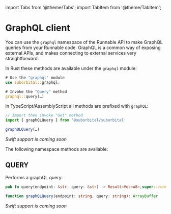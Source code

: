 import Tabs from '@theme/Tabs';
import TabItem from '@theme/TabItem';


# GraphQL client

You can use the `graphql` namespace of the Runnable API to make GraphQL queries from your Runnable code. GraphQL is a common way of exposing external APIs, and makes connecting to external services very straightforward.


<Tabs groupId="reactr-language">

<TabItem value="rust" label="Rust">

In Rust these methods are available under the `graphql` module:

```rust
# Use the "graphql" module
use suborbital::graphql;

# Invoke the "Query" method
graphql::query(…)
```

</TabItem>

<TabItem value="assemblyscript" label="AssemblyScript 🧪">

In TypeScript/AssemblyScript all methods are prefixed with `graphQL`:

```typescript
// Import then invoke "Get" method
import { graphQLQuery } from '@suborbital/suborbital'

graphQLQuery(…)
```

</TabItem>

<TabItem value="swift" label="Swift 🧪">

*Swift support is coming soon*

</TabItem>

</Tabs>

The following namespace methods are available:


## QUERY

Performs a graphQL query:


<Tabs groupId="reactr-language">

<TabItem value="rust" label="Rust">

```rust
pub fn query(endpoint: &str, query: &str) -> Result<Vec<u8>,super::runnable::RunErr>
```

</TabItem>

<TabItem value="assemblyscript" label="AssemblyScript 🧪">

```typescript
function graphQLQuery(endpoint: string, query: string): ArrayBuffer
```

</TabItem>

<TabItem value="swift" label="Swift 🧪">

*Swift support is coming soon*

</TabItem>

</Tabs>
